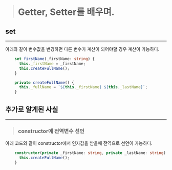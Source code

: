 > # Getter, Setter를 배우며.

## set

---

아래와 같이 변수값을 변경하면 다른 변수가 계산이 되어야할 경우 계산이 가능하다.

```Typescript
    set firstName(_firstName: string) {
      this._firstName = _firstName;
      this.createFullName();
    }

    private createFullName() {
      this._fullName = `${this._firstName} ${this._lastName}`;
    }
```

## 추가로 알게된 사실

---

> ### constructor에 전역변수 선언

아래 코드와 같이 constructor에서 인자값을 받을때 전역으로 선언이 가능하다.

```Typescript
    constructor(private _firstName: string, private _lastName: string) {
      this.createFullName();
    }
```
